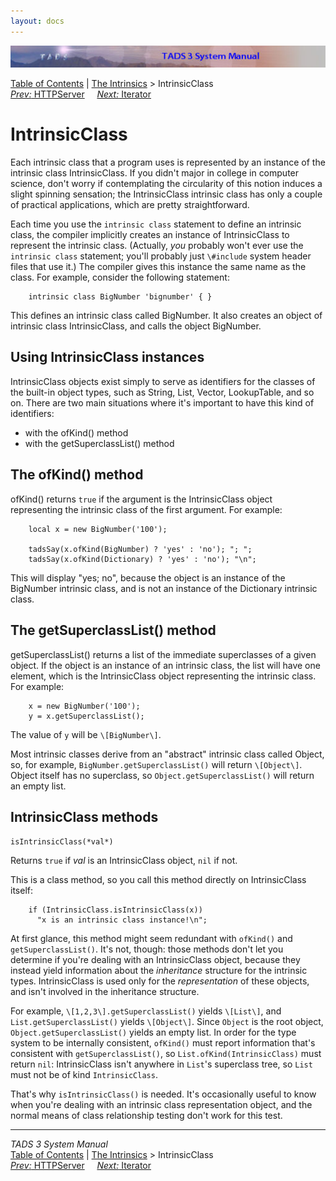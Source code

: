```yaml
---
layout: docs
---
```

<div class="topbar">

<img src="topbar.jpg" data-border="0" />

</div>

<div class="nav">

<a href="toc.html" class="nav">Table of Contents</a> \|
<a href="builtins.html" class="nav">The Intrinsics</a> \>
IntrinsicClass  
<span class="navnp"><a href="httpsrv.html" class="nav"><em>Prev:</em> HTTPServer</a>
    <a href="iter.html" class="nav"><em>Next:</em> Iterator</a>    
</span>

</div>



# IntrinsicClass

Each intrinsic class that a program uses is represented by an instance
of the intrinsic class IntrinsicClass. If you didn't major in college in
computer science, don't worry if contemplating the circularity of this
notion induces a slight spinning sensation; the IntrinsicClass intrinsic
class has only a couple of practical applications, which are pretty
straightforward.

Each time you use the `intrinsic class`
statement to define an intrinsic class, the compiler implicitly creates
an instance of IntrinsicClass to represent the intrinsic class.
(Actually, *you* probably won't ever use the
`intrinsic class` statement; you'll probably
just `\#include` system header files that use
it.) The compiler gives this instance the same name as the class. For
example, consider the following statement:

```
    intrinsic class BigNumber 'bignumber' { }
```

This defines an intrinsic class called BigNumber. It also creates an
object of intrinsic class IntrinsicClass, and calls the object
BigNumber.

## Using IntrinsicClass instances

IntrinsicClass objects exist simply to serve as identifiers for the
classes of the built-in object types, such as String, List, Vector,
LookupTable, and so on. There are two main situations where it's
important to have this kind of identifiers:

- with the ofKind() method
- with the getSuperclassList() method

## The ofKind() method

ofKind() returns `true` if the argument is the
IntrinsicClass object representing the intrinsic class of the first
argument. For example:

```
    local x = new BigNumber('100');
      
    tadsSay(x.ofKind(BigNumber) ? 'yes' : 'no'); "; ";
    tadsSay(x.ofKind(Dictionary) ? 'yes' : 'no'); "\n";
```

This will display "yes; no", because the object is an instance of the
BigNumber intrinsic class, and is not an instance of the Dictionary
intrinsic class.

## The getSuperclassList() method

getSuperclassList() returns a list of the immediate superclasses of a
given object. If the object is an instance of an intrinsic class, the
list will have one element, which is the IntrinsicClass object
representing the intrinsic class. For example:

```
    x = new BigNumber('100');
    y = x.getSuperclassList();
```

The value of `y` will be
`\[BigNumber\]`.

Most intrinsic classes derive from an "abstract" intrinsic class called
Object, so, for example,
`BigNumber.getSuperclassList()` will return
`\[Object\]`. Object itself has no superclass,
so `Object.getSuperclassList()` will return an
empty list.

## IntrinsicClass methods

`isIntrinsicClass(*val*)`

<div class="fdef">

Returns `true` if *val* is an IntrinsicClass
object, `nil` if not.

This is a class method, so you call this method directly on
IntrinsicClass itself:

```
    if (IntrinsicClass.isIntrinsicClass(x))
      "x is an intrinsic class instance!\n";
```

At first glance, this method might seem redundant with
`ofKind()` and
`getSuperclassList()`. It's not, though: those
methods don't let you determine if you're dealing with an IntrinsicClass
object, because they instead yield information about the *inheritance*
structure for the intrinsic types. IntrinsicClass is used only for the
*representation* of these objects, and isn't involved in the inheritance
structure.

For example, `\[1,2,3\].getSuperclassList()`
yields `\[List\]`, and
`List.getSuperclassList()` yields
`\[Object\]`. Since
`Object` is the root object,
`Object.getSuperclassList()` yields an empty
list. In order for the type system to be internally consistent,
`ofKind()` must report information that's
consistent with `getSuperclassList()`, so
`List.ofKind(IntrinsicClass)` must return
`nil`: IntrinsicClass isn't anywhere in
`List`'s superclass tree, so
`List` must not be of kind
`IntrinsicClass`.

That's why `isIntrinsicClass()` is needed. It's
occasionally useful to know when you're dealing with an intrinsic class
representation object, and the normal means of class relationship
testing don't work for this test.



------------------------------------------------------------------------

<div class="navb">

*TADS 3 System Manual*  
<a href="toc.html" class="nav">Table of Contents</a> \|
<a href="builtins.html" class="nav">The Intrinsics</a> \>
IntrinsicClass  
<span class="navnp"><a href="httpsrv.html" class="nav"><em>Prev:</em> HTTPServer</a>
    <a href="iter.html" class="nav"><em>Next:</em> Iterator</a>    
</span>

</div>

</div>
